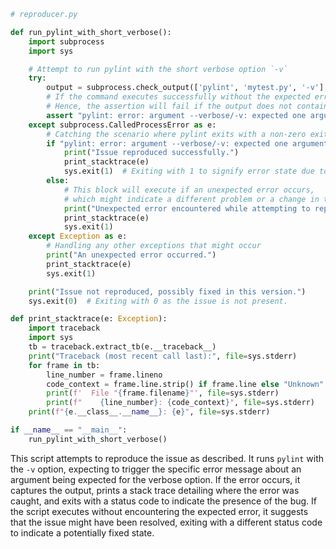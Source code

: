 ```python
# reproducer.py

def run_pylint_with_short_verbose():
    import subprocess
    import sys

    # Attempt to run pylint with the short verbose option `-v`
    try:
        output = subprocess.check_output(['pylint', 'mytest.py', '-v'], stderr=subprocess.STDOUT, text=True)
        # If the command executes successfully without the expected error, then the issue is fixed.
        # Hence, the assertion will fail if the output does not contain the error message.
        assert "pylint: error: argument --verbose/-v: expected one argument" not in output
    except subprocess.CalledProcessError as e:
        # Catching the scenario where pylint exits with a non-zero exit status, indicating the problem.
        if "pylint: error: argument --verbose/-v: expected one argument" in e.output:
            print("Issue reproduced successfully.")
            print_stacktrace(e)
            sys.exit(1)  # Exiting with 1 to signify error state due to issue being present.
        else:
            # This block will execute if an unexpected error occurs,
            # which might indicate a different problem or a change in the error message.
            print("Unexpected error encountered while attempting to reproduce issue.")
            print_stacktrace(e)
            sys.exit(1)
    except Exception as e:
        # Handling any other exceptions that might occur
        print("An unexpected error occurred.")
        print_stacktrace(e)
        sys.exit(1)

    print("Issue not reproduced, possibly fixed in this version.")
    sys.exit(0)  # Exiting with 0 as the issue is not present.

def print_stacktrace(e: Exception):
    import traceback
    import sys
    tb = traceback.extract_tb(e.__traceback__)
    print("Traceback (most recent call last):", file=sys.stderr)
    for frame in tb:
        line_number = frame.lineno
        code_context = frame.line.strip() if frame.line else "Unknown"
        print(f'  File "{frame.filename}"', file=sys.stderr)
        print(f"    {line_number}: {code_context}", file=sys.stderr)
    print(f"{e.__class__.__name__}: {e}", file=sys.stderr)

if __name__ == "__main__":
    run_pylint_with_short_verbose()
```

This script attempts to reproduce the issue as described. It runs `pylint` with the `-v` option, expecting to trigger the specific error message about an argument being expected for the verbose option. If the error occurs, it captures the output, prints a stack trace detailing where the error was caught, and exits with a status code to indicate the presence of the bug. If the script executes without encountering the expected error, it suggests that the issue might have been resolved, exiting with a different status code to indicate a potentially fixed state.